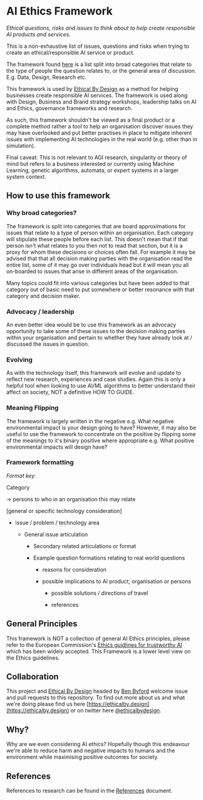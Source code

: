 # AI Ethics Framework

*Ethical questions, risks and issues to think about to help create responsible AI products and services*.

This is a non-exhaustive list of issues, questions and risks when trying to create an ethical/responsible AI service or product.

The framework found [here](https://github.com/benbyford/ai-ethics-framework/blob/master/Framework.md) is a list split into broad categories that relate to the type of people the question relates to, or the general area of discussion. E.g. Data, Design, Research etc.

This framework is used by [Ethical By Design](https://ethicalby.design) as a method for helping businesses create responsible AI services. The framework is used along with Design, Business and Brand strategy workshops, leadership talks on AI and Ethics, governance frameworks and research.

As such, this framework shouldn't be viewed as a final product or a complete method rather a tool to help an organisation discover issues they may have overlooked and put better practises in place to mitigate inherent issues with implementing AI technologies in the real world (e.g. other than in simulation).

Final caveat: This is not relevant to AGI research, singularity or theory of mind but refers to a business interested or currently using Machine Learning, genetic algorithms, automata, or expert systems in a larger system context.

## How to use this framework

### Why broad categories?

The framework is split into categories that are board approximations for issues that relate to a type of person within an organisation. Each category will stipulate these people before each list. This doesn't mean that if that person isn't what relates to you then not to read that section, but it is a proxy for whom these decisions or choices often fall. For example it may be advised that that all decision making parties with the organisation read the entire list, some of it may go over individuals head but it will mean you all on-boarded to issues that arise in different areas of the organisation.

Many topics could fit into various categories but have been added to that category out of basic need to put somewhere or better resonance with that category and decision maker.

### Advocacy / leadership

An even better idea would be to use this framework as an advocacy opportunity to take some of these issues to the decision making parties within your organisation and pertain to whether they have already look at / discussed the issues in question. 

### Evolving

As with the technology itself, this framework will evolve and update to reflect new research, experiences and case studies. Again this is only a helpful tool when looking to use AI/ML algorithms to better understand their affect on society, NOT a definitive HOW TO GUIDE.

### Meaning Flipping

The framework is largely written in the negative e.g. What negative environmental impact is your design going to have? However, it may also be useful to use the framework to concentrate on the positive by flipping some of the meanings to it's binary positive where appropriate e.g. What positive environmental impacts will design have?


### Framework formatting

*Format key:*

Category

-> persons to who in an organisation this may relate

[general or specific technology consideration]

- issue / problem / technology area

  - General issue articulation

    - Secondary related articulations or format

    - Example question formations relating to real world questions

      - reasons for consideration

      - possible implications to AI product, organisation or persons

        - possible solutions / directions of travel

        - references


## General Principles

This framework is NOT a collection of general AI Ethics principles, please refer to the European Commission's [Ethics guidlines for trustworthy AI](https://ec.europa.eu/digital-single-market/en/news/ethics-guidelines-trustworthy-ai) which has been widely accepted. This Framework is a lower level view on the Ethics guidelines.

## Collaboration

This project and [Ethical By Design](https://ethicalby.design) headed by [Ben Byford](https://www.benbyford.com) welcome issue and pull requests to this repository. To find out more about us and what we're doing please find us here [https://ethicalby.design](https://ethicalby.design) or on twitter here [@ethicalbydesign](https://twitter.com/ethicalbydesign).

## Why?

Why are we even considering AI ethics? Hopefully though this endeavour we're able to reduce harm and negative impacts to humans and the environment while maximising positive outcomes for society.

## References

References to research can be found in the [References](https://github.com/benbyford/ai-ethics-framework/blob/master/References.md) document.
